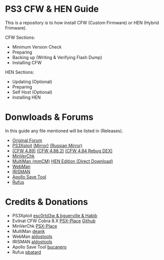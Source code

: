 # PS3 CFW & HEN Guide
This is a repository is to how install CFW (Custom Firmware) or HEN (Hybrid Frimware).

CFW Sections:

- Minimum Version Check
- Preparing
- Backing up (Writing & Verifying Flash Dump)
- Installing CFW

HEN Sections:

- Updating (Optional)
- Preparing
- Self Host (Optional)
- Installing HEN


# Donwloads & Forums

In this guide any file mentioned will be listed in (Releases).

- [Original Forum](https://gbatemp.net/threads/ultimate-ps3-guide.623854/#post-10035808)
- [PS3Xploit](http://ps3xploit.me/) [(Mirror)](https://furever.me/bgtoolset) [(Russian Mirror)](https://www.pspx.ru/forum/bgtoolset/)
- [(CFW 4.89)](https://www.psx-place.com/threads/cfw-4-89-evilnat-cobra-8-3-cex.37294/) [(CFW 4.88.2)](https://www.psx-place.com/threads/4-88-2-evilnat-cobra-8-3-custom-firmware-cfw-cex-released.32057/) [(CFW 4.84 Rebug DEX)](https://rebug.me/official-rebug-4-84-2-rex-d-rex-cobra-8-1-toolbox-2-03-02-mar-29th-2019/)
- [MinVerChk](https://www.psx-place.com/resources/minverchk-minimum-version-checker.610/)
- [MultiMan (mmCM)](https://www.psx-place.com/threads/update-multiman-04-85-01-official-update-from-deank-adds-4-83-4-85-cfw-support-ps3hen-support.26435/page-3#post-210206) [HEN Edition (Direct Download)](https://store.brewology.com/get/homebrew.php?id=24&fid=2167)
- [WebMan](https://github.com/aldostools/webMAN-MOD)
- [IRISMAN](https://github.com/aldostools/IRISMAN)
- [Apollo Save Tool](https://github.com/bucanero/apollo-ps3)
- [Rufus](https://rufus.ie/en/)


# Credits & Donations

- PS3Xploit [esc0rtd3w & bguerville & Habib](https://www.paypal.me/nopsn)
- Evilnat CFW Cobra 8.X [PSX-Place](https://www.psx-place.com/members/evilnat.76/) [Github](https://github.com/Evilnat)
- MinVerChk [PSX-Place](https://www.psx-place.com/resources/minverchk-minimum-version-checker.610/)
- MultiMan [deank](https://www.paypal.com/paypalme/webplugins)
- WebMan [aldostools](https://www.paypal.com/donate/?hosted_button_id=HCYZ9AM3JUB78)
- IRISMAN [aldostools](https://www.paypal.com/donate/?hosted_button_id=HCYZ9AM3JUB78)
- Apollo Save Tool [bucanero](https://www.paypal.me/bucanerodev)
- Rufus [pbatard](https://github.com/pbatard)

